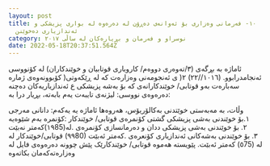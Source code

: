 ```yaml
---
layout: post
title: ١٠- فەرمانى وەزارى بۆ ئەوانەى دەڕۆن لە دەرەوە لە بوارى پزیشکى و
  ئەندازیارى دەخوێنن
category: نوسراو و فەرمان و بڕیارەکان لە ساڵى ٢٠١٧
date: 2022-05-18T20:37:51.564Z
---
```


ئاماژە بە بڕگەی (٣/تەوەری‏ دووەم/ کاروباری قوتابیان و خوێندکاران) لە کۆنووسی کۆبوونەوەی ژمارە ‎)٢(‏ ی ئەنجومەنی وەزارەت کە
لە ڕێکەوتی ‎(١٠١٦//٢٢) ئەنجامدرابوو. سەبارەت بەو قوتابی/ خوێندکارانەی کە بۆ بەشە پزیشکی ع ئەندازیاریەکان دەچنە دەرەوەی
نووسی: لیژنەی تایبەت یەم بابەتە، بڕیار درا بە:

وڵات، بە مەبەستی خوێتدنی بەکالۆریۆس، هەروەها ئاماژە یە
یەکەم: دانانی مەرجی کۆنمرە بەم شێوەیە:
‎١.بۆ خوێندنی بەشی پزیشکی گشتی کۆنمرەی قوتابی/ خوێندکار لە(١٩85)کەمتر نەبێت.
‎٢. بۆ خوێندنی بەشی پزیشکی ددان و دەرمانسازی کۆنمرەی قوتابی/خوێندکار لە ‎(٩٩80) کەمتر ئەبێت.
‎٣. بۆ خوێندنی بەشەکانی ئەندازیاری کۆنعرەی لە (٥75) کەمتر ئەبێت.
پێویستە هەموە قوتابی/ خوێندکارێک پێش چوونە دەرەوەی فایل لە وەزارەتەکەمان بکاتەوە
